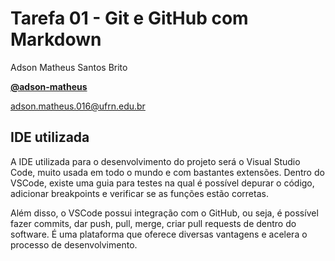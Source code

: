 # Tarefa 01 - Git e GitHub com Markdown
Adson Matheus Santos Brito

[__@adson-matheus__](https://www.github.com/adson-matheus)

adson.matheus.016@ufrn.edu.br

## IDE utilizada
A IDE utilizada para o desenvolvimento do projeto será o Visual Studio Code, muito usada em todo o mundo e com bastantes extensões.
Dentro do VSCode, existe uma guia para testes na qual é possível depurar o código, adicionar breakpoints e verificar se as funções estão corretas.

Além disso, o VSCode possui integração com o GitHub, ou seja, é possível fazer commits, dar push, pull, merge, criar pull requests de dentro do software.
É uma plataforma que oferece diversas vantagens e acelera o processo de desenvolvimento.
